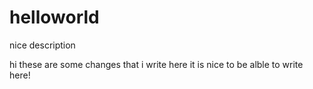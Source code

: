 # helloworld
nice description

hi these are some changes that i write here
it is nice to be alble to write here!
